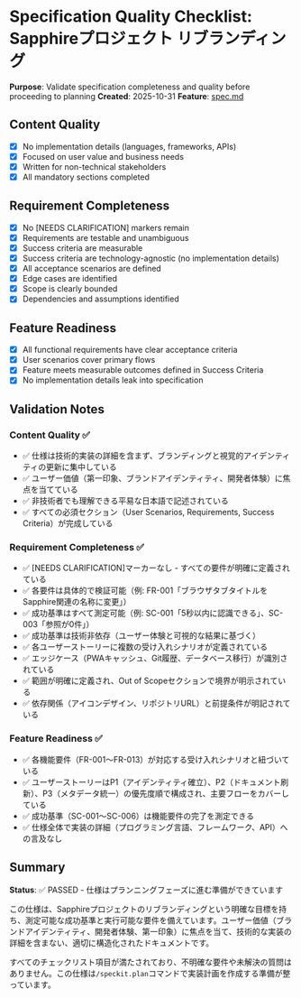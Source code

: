 # Specification Quality Checklist: Sapphireプロジェクト リブランディング

**Purpose**: Validate specification completeness and quality before proceeding to planning
**Created**: 2025-10-31
**Feature**: [spec.md](../spec.md)

## Content Quality

- [x] No implementation details (languages, frameworks, APIs)
- [x] Focused on user value and business needs
- [x] Written for non-technical stakeholders
- [x] All mandatory sections completed

## Requirement Completeness

- [x] No [NEEDS CLARIFICATION] markers remain
- [x] Requirements are testable and unambiguous
- [x] Success criteria are measurable
- [x] Success criteria are technology-agnostic (no implementation details)
- [x] All acceptance scenarios are defined
- [x] Edge cases are identified
- [x] Scope is clearly bounded
- [x] Dependencies and assumptions identified

## Feature Readiness

- [x] All functional requirements have clear acceptance criteria
- [x] User scenarios cover primary flows
- [x] Feature meets measurable outcomes defined in Success Criteria
- [x] No implementation details leak into specification

## Validation Notes

### Content Quality ✅
- ✅ 仕様は技術的実装の詳細を含まず、ブランディングと視覚的アイデンティティの更新に集中している
- ✅ ユーザー価値（第一印象、ブランドアイデンティティ、開発者体験）に焦点を当てている
- ✅ 非技術者でも理解できる平易な日本語で記述されている
- ✅ すべての必須セクション（User Scenarios, Requirements, Success Criteria）が完成している

### Requirement Completeness ✅
- ✅ [NEEDS CLARIFICATION]マーカーなし - すべての要件が明確に定義されている
- ✅ 各要件は具体的で検証可能（例: FR-001「ブラウザタブタイトルをSapphire関連の名称に変更」）
- ✅ 成功基準はすべて測定可能（例: SC-001「5秒以内に認識できる」、SC-003「参照が0件」）
- ✅ 成功基準は技術非依存（ユーザー体験と可視的な結果に基づく）
- ✅ 各ユーザーストーリーに複数の受け入れシナリオが定義されている
- ✅ エッジケース（PWAキャッシュ、Git履歴、データベース移行）が識別されている
- ✅ 範囲が明確に定義され、Out of Scopeセクションで境界が明示されている
- ✅ 依存関係（アイコンデザイン、リポジトリURL）と前提条件が明記されている

### Feature Readiness ✅
- ✅ 各機能要件（FR-001〜FR-013）が対応する受け入れシナリオと紐づいている
- ✅ ユーザーストーリーはP1（アイデンティティ確立）、P2（ドキュメント刷新）、P3（メタデータ統一）の優先度順で構成され、主要フローをカバーしている
- ✅ 成功基準（SC-001〜SC-006）は機能要件の完了を測定できる
- ✅ 仕様全体で実装の詳細（プログラミング言語、フレームワーク、API）への言及なし

## Summary

**Status**: ✅ PASSED - 仕様はプランニングフェーズに進む準備ができています

この仕様は、Sapphireプロジェクトのリブランディングという明確な目標を持ち、測定可能な成功基準と実行可能な要件を備えています。ユーザー価値（ブランドアイデンティティ、開発者体験、第一印象）に焦点を当て、技術的な実装の詳細を含まない、適切に構造化されたドキュメントです。

すべてのチェックリスト項目が満たされており、不明確な要件や未解決の質問はありません。この仕様は`/speckit.plan`コマンドで実装計画を作成する準備が整っています。
